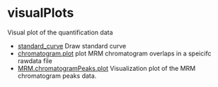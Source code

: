 ﻿# visualPlots

Visual plot of the quantification data

+ [standard_curve](visualPlots/standard_curve.1) Draw standard curve
+ [chromatogram.plot](visualPlots/chromatogram.plot.1) plot MRM chromatogram overlaps in a speicifc rawdata file
+ [MRM.chromatogramPeaks.plot](visualPlots/MRM.chromatogramPeaks.plot.1) Visualization plot of the MRM chromatogram peaks data.
